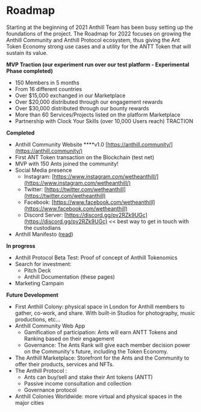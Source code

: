 # Roadmap

Starting at the beginning of 2021 Anthill Team has been busy setting up the foundations of the project. The Roadmap for 2022 focuses on growing the Anthill Community and Anthill Protocol ecosystem, thus giving the Ant Token Economy strong use cases and a utility for the ANTT Token that will sustain its value.

**MVP Traction (our experiment run over our test platform - Experimental Phase completed)**

* 150 Members in 5 months&#x20;
* From 16 different countries&#x20;
* Over $15,000 exchanged in our Marketplace&#x20;
* Over $20,000 distributed through our engagement rewards&#x20;
* Over $30,000 distributed through our bounty rewards&#x20;
* More than 60 Services/Projects listed on the platform Marketplace&#x20;
* Partnership with Clock Your Skills (over 10,000 Users reach) TRACTION

**Completed**

* Anthill Community Website \*\*\*\*v1.0 [https://anthill.community/](https://anthill.community/)
* First ANT Token transaction on the Blockchain (test net)
* MVP with 150 Ants joined the community!&#x20;
* Social Media presence
  * Instagram: [https://www.instagram.com/wetheanthill/](https://www.instagram.com/wetheanthill/)
  * Twitter: [https://twitter.com/wetheanthill](https://twitter.com/wetheanthill)
  * Facebook: [https://www.facebook.com/wetheanthill](https://www.facebook.com/wetheanthill)
  * Discord Server:  [https://discord.gg/pv2RZk9UGc](https://discord.gg/pv2RZk9UGc) << best way to get in touch with the custodians
* Anthill Manifesto ([read](../manifesto.md))

**In progress**

* Anthill Protocol Beta Test: Proof of concept of Anthill Tokenomics
* Search for investment:
  * Pitch Deck
  * Anthill Documentation (these pages)
* Marketing Campain

**Future Development**

* First Anthill Colony: physical space in London for Anthill members to gather, co-work, and share. With built-in Studios for photography, music productions, etc...
* Anthill Community Web App
  * Gamification of participation: Ants will earn ANTT Tokens and Ranking based on their engagement
  * Governance: The Ants Rank will give each member decision power on the Community's future, including the Token Economy.
* The Anthill Marketplace: Storefront for the Ants and the Community to offer their products, services and NFTs.
* The Anthill Protocol :
  * Ants can buy/sell and stake their Ant tokens (ANTT)
  * Passive income consultation and collection
  * Governance protocol
* Anthill Colonies Worldwide: more virtual and physical spaces in the major cities
